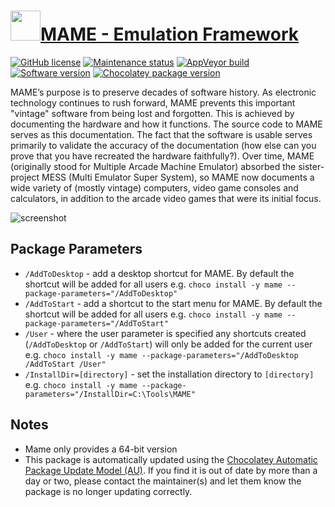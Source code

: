 # [<img src="https://cdn.jsdelivr.net/gh/dgalbraith/chocolatey-packages@e184f68c9b0399f6ed12453be4b6dd5f79beeaa2/icons/mame.png" width="48" height="48" />MAME - Emulation Framework](https://community.chocolatey.org/packages/mame)

[![GitHub license](https://img.shields.io/github/license/mamedev/mame)](https://github.com/dbgate/dbgate/blob/master/COPYING)
[![Maintenance status](https://img.shields.io/badge/maintained%3F-yes-green.svg)](https://gitHub.com/dgalbraith/chocolatey-packages/graphs/commit-activity)
[![AppVeyor build](https://img.shields.io/appveyor/ci/dgalbraith/chocolatey-packages)](https://ci.appveyor.com/project/dgalbraith/chocolatey-packages)
[![Software version](https://img.shields.io/badge/Source-v0.276-blue)](https://github.com/mamedev/mame/releases/tag/mame0276)
[![Chocolatey package version](https://img.shields.io/chocolatey/v/mame?label=Chocolatey)](https://community.chocolatey.org/packages/mame)

MAME’s purpose is to preserve decades of software history. As electronic
technology continues to rush forward, MAME prevents this important "vintage"
software from being lost and forgotten. This is achieved by documenting the
hardware and how it functions. The source code to MAME serves as this
documentation. The fact that the software is usable serves primarily to
validate the accuracy of the documentation (how else can you prove that you
have recreated the hardware faithfully?). Over time, MAME (originally stood
for Multiple Arcade Machine Emulator) absorbed the sister-project MESS (Multi
Emulator Super System), so MAME now documents a wide variety of (mostly
vintage) computers, video game consoles and calculators, in addition to the
arcade video games that were its initial focus.

![screenshot](https://cdn.jsdelivr.net/gh/dgalbraith/chocolatey-packages@80973991692dc8557725ecef9caefba958369241/automatic/mame/screenshot.png)

## Package Parameters

* `/AddToDesktop` - add a desktop shortcut for MAME.  By default the shortcut will be added for all users
e.g. `choco install -y mame --package-parameters="/AddToDesktop"`
* `/AddToStart` - add a shortcut to the start menu for MAME.  By default the shortcut will be added for all users
e.g. `choco install -y mame --package-parameters="/AddToStart"`
* `/User` - where the user parameter is specified any shortcuts created (`/AddToDesktop` or `/AddToStart`) will only
be added for the current user
e.g. `choco install -y mame --package-parameters="/AddToDesktop /AddToStart /User"`
* `/InstallDir=[directory]` - set the installation directory to `[directory]`
  e.g. `choco install -y mame --package-parameters="/InstallDir=C:\Tools\MAME"`

## Notes

* Mame only provides a 64-bit version
* This package is automatically updated using the [Chocolatey Automatic Package Update Model (AU)](https://github.com/majkinetor/au/blob/master/README.md).
If you find it is out of date by more than a day or two, please contact the maintainer(s) and let them know the package is no longer updating correctly.
